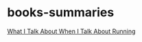 # books-summaries

[What I Talk About When I Talk About Running](https://github.com/tmdautov/books-summaries/blob/master/What%20I%20Talk%20About%20When%20I%20Talk%20About%20Running.md)
